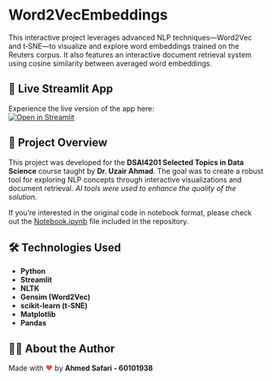 # Word2VecEmbeddings

This interactive project leverages advanced NLP techniques—Word2Vec and t‑SNE—to visualize and explore word embeddings trained on the Reuters corpus. It also features an interactive document retrieval system using cosine similarity between averaged word embeddings.

## 🚀 Live Streamlit App

Experience the live version of the app here:  
[![Open in Streamlit](https://static.streamlit.io/badges/streamlit_badge_black_white.svg)](https://word2vecembeddings.streamlit.app)

## 📖 Project Overview

This project was developed for the **DSAI4201 Selected Topics in Data Science** course taught by **Dr. Uzair Ahmad**. The goal was to create a robust tool for exploring NLP concepts through interactive visualizations and document retrieval. _AI tools were used to enhance the quality of the solution._

If you’re interested in the original code in notebook format, please check out the [Notebook.ipynb](Notebook.ipynb) file included in the repository.

## 🛠️ Technologies Used

- **Python**
- **Streamlit**
- **NLTK**
- **Gensim (Word2Vec)**
- **scikit-learn (t‑SNE)**
- **Matplotlib**
- **Pandas**

## 👨‍💻 About the Author

Made with <span style="color:#e25555;">&#10084;</span> by **Ahmed Safari - 60101938**
